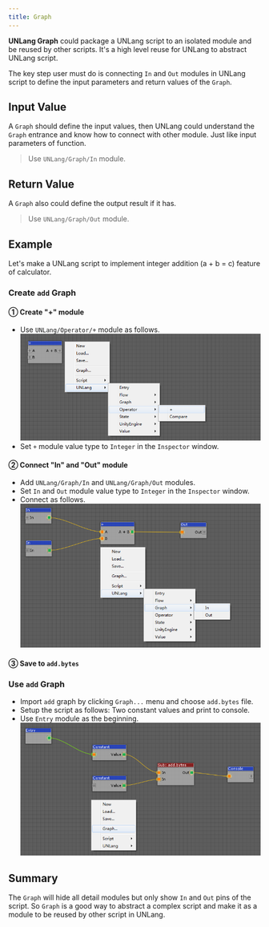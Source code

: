 ```yaml
---
title: Graph
---
```


**UNLang Graph** could package a UNLang script to an isolated module and be reused by other scripts. It's a high level reuse for UNLang to abstract UNLang script.

The key step user must do is connecting `In` and `Out` modules in UNLang script to define the input parameters and return values of the `Graph`.

## Input Value

A `Graph` should define the input values, then UNLang could understand the `Graph` entrance and know how to connect with other module. Just like input parameters of function.

> Use `UNLang/Graph/In` module.

## Return Value

A `Graph` also could define the output result if it has.

> Use `UNLang/Graph/Out` module.

## Example

Let's make a UNLang script to implement integer addition (a + b = c) feature of calculator.

### Create `add` Graph

#### ① Create "+" module

* Use `UNLang/Operator/+` module as follows.
  ![unlang-add](../assets/unlang-add.png)
* Set `+` module value type to `Integer` in the `Inspector` window.

#### ② Connect "In" and "Out" module

* Add `UNLang/Graph/In` and `UNLang/Graph/Out` modules.
* Set `In` and `Out` module value type to `Integer` in the `Inspector` window.
* Connect as follows.
  ![unlang-graph](../assets/unlang-graph.png)

#### ③ Save to `add.bytes`

### Use `add` Graph

* Import `add` graph by clicking `Graph...` menu and choose `add.bytes` file.
* Setup the script as follows: Two constant values and print to console.
* Use `Entry` module as the beginning.
  ![unlang-usegraph](../assets/unlang-usegraph.png)

## Summary

The `Graph` will hide all detail modules but only show `In` and `Out` pins of the script. So `Graph` is a good way to abstract a complex script and make it as a module to be reused by other script in UNLang.
